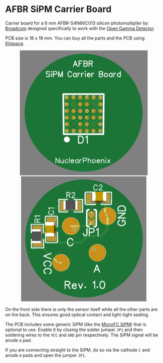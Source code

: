# AFBR SiPM Carrier Board

Carrier board for a 6 mm AFBR-S4N66C013 silicon photomultiplier by [Broadcom](https://docs.broadcom.com/doc/AFBR-S4N66C013-NUV-HD-Single-Silicon-Photo-Multiplier-DS) designed specifically to work with the [Open Gamma Detector](https://github.com/Open-Gamma-Project/Open-Gamma-Detector).

PCB size is 18 x 18 mm. You can buy all the parts and the PCB using [Kitspace](https://kitspace.org/boards/github.com/open-gamma-project/AFBR-SiPM-Carrier-Board/).

<p align="center">
  <img alt="Front Side PCB" title="Front Side PCB" src="docs/sipm1.png" height="400px">
  <img alt="Back Side PCB" title="Back Side PCB" src="docs/sipm2.png" height="400px">
</p>

On the front side there is only the sensor itself while all the other parts are on the back. This ensures good optical contact and light-tight sealing.

The PCB includes some generic SiPM (like the [MicroFC SiPM](https://www.onsemi.com/pub/Collateral/AND9782-D.PDF)) that is optional to use. Enable it by closing the solder jumper `JP1` and then soldering wires to the `VCC` and `GND` pin respectively. The SiPM signal will be anode `A` pad.

If you are connecting straight to the SiPM, do so via the cathode `C` and anode `A` pads and open the jumper `JP1`.
